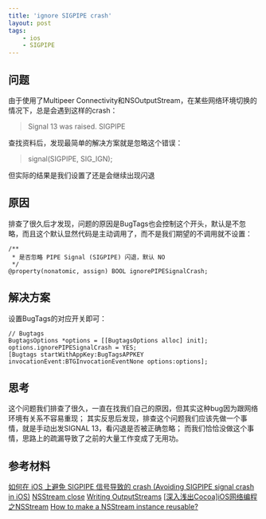```yaml
---
title: 'ignore SIGPIPE crash'
layout: post
tags:
    - ios
    - SIGPIPE    
---
```


## 问题
由于使用了Multipeer Connectivity和NSOutputStream，在某些网络环境切换的情况下，总是会遇到这样的crash：
> Signal 13 was raised. SIGPIPE

查找资料后，发现最简单的解决方案就是忽略这个错误：
> signal(SIGPIPE, SIG_IGN);

但实际的结果是我们设置了还是会继续出现闪退

## 原因
排查了很久后才发现，问题的原因是BugTags也会控制这个开头，默认是不忽略，而且这个默认显然代码是主动调用了，而不是我们期望的不调用就不设置：
```
/**
 * 是否忽略 PIPE Signal (SIGPIPE) 闪退，默认 NO
 */
@property(nonatomic, assign) BOOL ignorePIPESignalCrash;
```

## 解决方案
设置BugTags的对应开关即可：
```
// Bugtags
BugtagsOptions *options = [[BugtagsOptions alloc] init];
options.ignorePIPESignalCrash = YES;
[Bugtags startWithAppKey:BugTagsAPPKEY invocationEvent:BTGInvocationEventNone options:options];
```

## 思考
这个问题我们排查了很久，一直在找我们自己的原因，但其实这种bug因为跟网络环境有关系不容易重现；
其实反思后发现，排查这个问题我们应该先做一个事情，就是手动出发SIGNAL 13，看闪退是否被正确忽略；
而我们恰恰没做这个事情，思路上的疏漏导致了之前的大量工作变成了无用功。

## 参考材料
[如何在 iOS 上避免 SIGPIPE 信号导致的 crash (Avoiding SIGPIPE signal crash in iOS)](http://www.jianshu.com/p/1957d2b18d2c)
[NSStream close](https://developer.apple.com/reference/foundation/nsstream/1410399-close?language=objc)
[Writing OutputStreams](https://developer.apple.com/library/content/documentation/Cocoa/Conceptual/Streams/Articles/WritingOutputStreams.html)
[[深入浅出Cocoa]iOS网络编程之NSStream](http://www.cnblogs.com/kesalin/archive/2013/04/29/ios_network_nsstream.html)
[How to make a NSStream instance reusable?](http://iphonedevsdk.com/forum/iphone-sdk-development/21065-how-to-make-a-nsstream-instance-reusable.html)